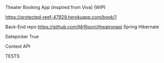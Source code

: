 Theater Booking App (inspired from Viva) (WIP)

https://protected-reef-47929.herokuapp.com/book/1

Back-End repo https://github.com/MrRisoni/theatronapi Spring Hibernate


Datepicker True 
 
 Context API

TESTS
